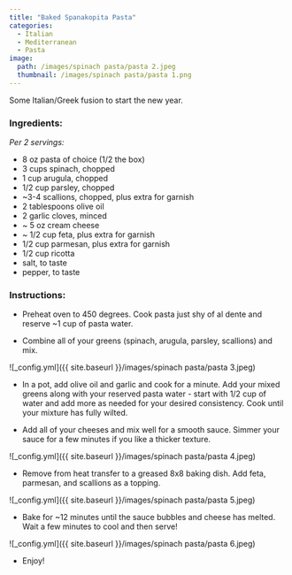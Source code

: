 ```yaml
---
title: "Baked Spanakopita Pasta"
categories:
  - Italian
  - Mediterranean
  - Pasta
image:
  path: /images/spinach pasta/pasta 2.jpeg
  thumbnail: /images/spinach pasta/pasta 1.png
---
```


Some Italian/Greek fusion to start the new year.

### Ingredients:

_Per 2 servings:_

* 8 oz pasta of choice (1/2 the box)
* 3 cups spinach, chopped
* 1 cup arugula, chopped
* 1/2 cup parsley, chopped
* ~3-4 scallions, chopped, plus extra for garnish
* 2 tablespoons olive oil
* 2 garlic cloves, minced
* ~ 5 oz cream cheese 
* ~ 1/2 cup feta, plus extra for garnish
* 1/2 cup parmesan, plus extra for garnish
* 1/2 cup ricotta
* salt, to taste
* pepper, to taste

### Instructions:

* Preheat oven to 450 degrees. Cook pasta just shy of al dente and reserve ~1 cup of pasta water.

* Combine all of your greens (spinach, arugula, parsley, scallions) and mix.

![_config.yml]({{ site.baseurl }}/images/spinach pasta/pasta 3.jpeg)

* In a pot, add olive oil and garlic and cook for a minute. Add your mixed greens along with your reserved pasta water - start with 1/2 cup of water and add more as needed for your desired consistency. Cook until your mixture has fully wilted.

* Add all of your cheeses and mix well for a smooth sauce. Simmer your sauce for a few minutes if you like a thicker texture.

![_config.yml]({{ site.baseurl }}/images/spinach pasta/pasta 4.jpeg)

* Remove from heat transfer to a greased 8x8 baking dish. Add feta, parmesan, and scallions as a topping.

![_config.yml]({{ site.baseurl }}/images/spinach pasta/pasta 5.jpeg)

* Bake for ~12 minutes until the sauce bubbles and cheese has melted. Wait a few minutes to cool and then serve!

![_config.yml]({{ site.baseurl }}/images/spinach pasta/pasta 6.jpeg)

* Enjoy!
